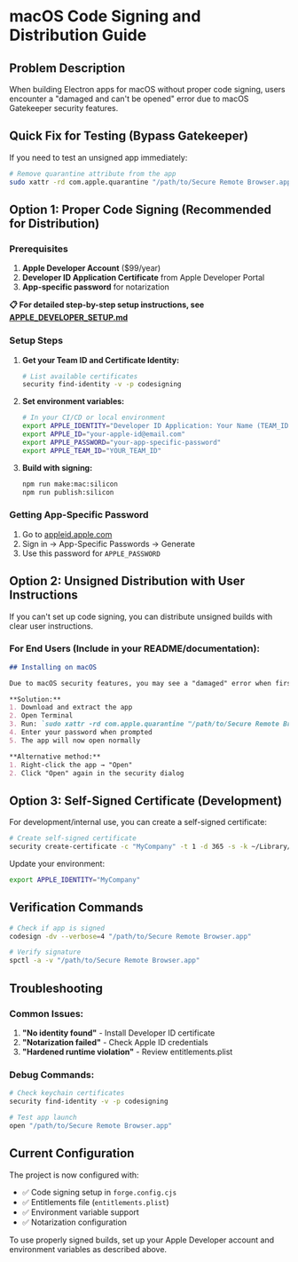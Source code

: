 # macOS Code Signing and Distribution Guide

## Problem Description
When building Electron apps for macOS without proper code signing, users encounter a "damaged and can't be opened" error due to macOS Gatekeeper security features.

## Quick Fix for Testing (Bypass Gatekeeper)

If you need to test an unsigned app immediately:

```bash
# Remove quarantine attribute from the app
sudo xattr -rd com.apple.quarantine "/path/to/Secure Remote Browser.app"
```

## Option 1: Proper Code Signing (Recommended for Distribution)

### Prerequisites
1. **Apple Developer Account** ($99/year)
2. **Developer ID Application Certificate** from Apple Developer Portal
3. **App-specific password** for notarization

**📋 For detailed step-by-step setup instructions, see [APPLE_DEVELOPER_SETUP.md](APPLE_DEVELOPER_SETUP.md)**

### Setup Steps

1. **Get your Team ID and Certificate Identity:**
   ```bash
   # List available certificates
   security find-identity -v -p codesigning
   ```

2. **Set environment variables:**
   ```bash
   # In your CI/CD or local environment
   export APPLE_IDENTITY="Developer ID Application: Your Name (TEAM_ID)"
   export APPLE_ID="your-apple-id@email.com"
   export APPLE_PASSWORD="your-app-specific-password"
   export APPLE_TEAM_ID="YOUR_TEAM_ID"
   ```

3. **Build with signing:**
   ```bash
   npm run make:mac:silicon
   npm run publish:silicon
   ```

### Getting App-Specific Password
1. Go to [appleid.apple.com](https://appleid.apple.com)
2. Sign in → App-Specific Passwords → Generate
3. Use this password for `APPLE_PASSWORD`

## Option 2: Unsigned Distribution with User Instructions

If you can't set up code signing, you can distribute unsigned builds with clear user instructions.

### For End Users (Include in your README/documentation):

```markdown
## Installing on macOS

Due to macOS security features, you may see a "damaged" error when first opening the app.

**Solution:**
1. Download and extract the app
2. Open Terminal
3. Run: `sudo xattr -rd com.apple.quarantine "/path/to/Secure Remote Browser.app"`
4. Enter your password when prompted
5. The app will now open normally

**Alternative method:**
1. Right-click the app → "Open"
2. Click "Open" again in the security dialog
```

## Option 3: Self-Signed Certificate (Development)

For development/internal use, you can create a self-signed certificate:

```bash
# Create self-signed certificate
security create-certificate -c "MyCompany" -t 1 -d 365 -s -k ~/Library/Keychains/login.keychain
```

Update your environment:
```bash
export APPLE_IDENTITY="MyCompany"
```

## Verification Commands

```bash
# Check if app is signed
codesign -dv --verbose=4 "/path/to/Secure Remote Browser.app"

# Verify signature
spctl -a -v "/path/to/Secure Remote Browser.app"
```

## Troubleshooting

### Common Issues:
1. **"No identity found"** - Install Developer ID certificate
2. **"Notarization failed"** - Check Apple ID credentials
3. **"Hardened runtime violation"** - Review entitlements.plist

### Debug Commands:
```bash
# Check keychain certificates
security find-identity -v -p codesigning

# Test app launch
open "/path/to/Secure Remote Browser.app"
```

## Current Configuration

The project is now configured with:
- ✅ Code signing setup in `forge.config.cjs`
- ✅ Entitlements file (`entitlements.plist`)
- ✅ Environment variable support
- ✅ Notarization configuration

To use properly signed builds, set up your Apple Developer account and environment variables as described above. 